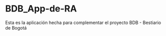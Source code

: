 # BDB_App-de-RA
Esta es la aplicación hecha para complementar el proyecto BDB - Bestiario de Bogotá
